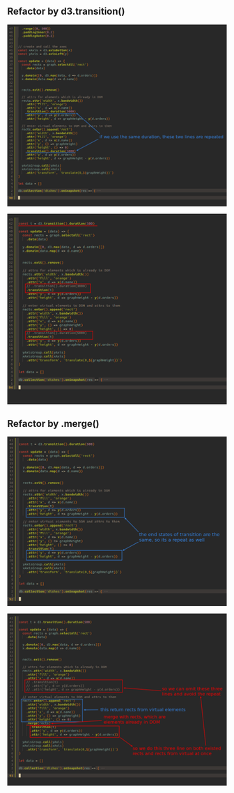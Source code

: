 ## **Refactor by d3.transition()**

![repeat 1](./pic/01.png) 

![refactor by d3.transition()](./pic/02.png) 

## **Refactor by .merge()**

![repeat 2](./pic/03.png) 

![refactor by .merge()](./pic/04.png) 
